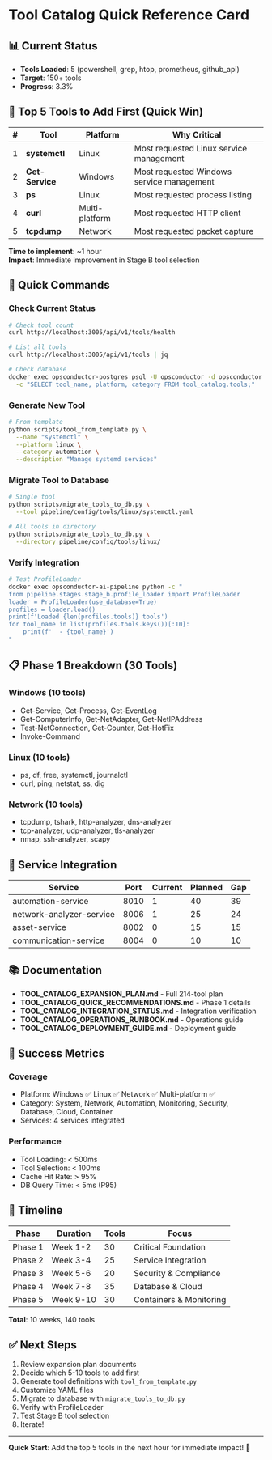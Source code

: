 # Tool Catalog Quick Reference Card

## 📊 Current Status
- **Tools Loaded**: 5 (powershell, grep, htop, prometheus, github_api)
- **Target**: 150+ tools
- **Progress**: 3.3%

## 🎯 Top 5 Tools to Add First (Quick Win)

| # | Tool | Platform | Why Critical |
|---|------|----------|--------------|
| 1 | **systemctl** | Linux | Most requested Linux service management |
| 2 | **Get-Service** | Windows | Most requested Windows service management |
| 3 | **ps** | Linux | Most requested process listing |
| 4 | **curl** | Multi-platform | Most requested HTTP client |
| 5 | **tcpdump** | Network | Most requested packet capture |

**Time to implement**: ~1 hour  
**Impact**: Immediate improvement in Stage B tool selection

## 🚀 Quick Commands

### Check Current Status
```bash
# Check tool count
curl http://localhost:3005/api/v1/tools/health

# List all tools
curl http://localhost:3005/api/v1/tools | jq

# Check database
docker exec opsconductor-postgres psql -U opsconductor -d opsconductor \
  -c "SELECT tool_name, platform, category FROM tool_catalog.tools;"
```

### Generate New Tool
```bash
# From template
python scripts/tool_from_template.py \
  --name "systemctl" \
  --platform linux \
  --category automation \
  --description "Manage systemd services"
```

### Migrate Tool to Database
```bash
# Single tool
python scripts/migrate_tools_to_db.py \
  --tool pipeline/config/tools/linux/systemctl.yaml

# All tools in directory
python scripts/migrate_tools_to_db.py \
  --directory pipeline/config/tools/linux/
```

### Verify Integration
```bash
# Test ProfileLoader
docker exec opsconductor-ai-pipeline python -c "
from pipeline.stages.stage_b.profile_loader import ProfileLoader
loader = ProfileLoader(use_database=True)
profiles = loader.load()
print(f'Loaded {len(profiles.tools)} tools')
for tool_name in list(profiles.tools.keys())[:10]:
    print(f'  - {tool_name}')
"
```

## 📋 Phase 1 Breakdown (30 Tools)

### Windows (10 tools)
- Get-Service, Get-Process, Get-EventLog
- Get-ComputerInfo, Get-NetAdapter, Get-NetIPAddress
- Test-NetConnection, Get-Counter, Get-HotFix
- Invoke-Command

### Linux (10 tools)
- ps, df, free, systemctl, journalctl
- curl, ping, netstat, ss, dig

### Network (10 tools)
- tcpdump, tshark, http-analyzer, dns-analyzer
- tcp-analyzer, udp-analyzer, tls-analyzer
- nmap, ssh-analyzer, scapy

## 🔧 Service Integration

| Service | Port | Current | Planned | Gap |
|---------|------|---------|---------|-----|
| automation-service | 8010 | 1 | 40 | 39 |
| network-analyzer-service | 8006 | 1 | 25 | 24 |
| asset-service | 8002 | 0 | 15 | 15 |
| communication-service | 8004 | 0 | 10 | 10 |

## 📚 Documentation

- **TOOL_CATALOG_EXPANSION_PLAN.md** - Full 214-tool plan
- **TOOL_CATALOG_QUICK_RECOMMENDATIONS.md** - Phase 1 details
- **TOOL_CATALOG_INTEGRATION_STATUS.md** - Integration verification
- **TOOL_CATALOG_OPERATIONS_RUNBOOK.md** - Operations guide
- **TOOL_CATALOG_DEPLOYMENT_GUIDE.md** - Deployment guide

## 🎯 Success Metrics

### Coverage
- Platform: Windows ✅ Linux ✅ Network ✅ Multi-platform ✅
- Category: System, Network, Automation, Monitoring, Security, Database, Cloud, Container
- Services: 4 services integrated

### Performance
- Tool Loading: < 500ms
- Tool Selection: < 100ms
- Cache Hit Rate: > 95%
- DB Query Time: < 5ms (P95)

## 📅 Timeline

| Phase | Duration | Tools | Focus |
|-------|----------|-------|-------|
| Phase 1 | Week 1-2 | 30 | Critical Foundation |
| Phase 2 | Week 3-4 | 25 | Service Integration |
| Phase 3 | Week 5-6 | 20 | Security & Compliance |
| Phase 4 | Week 7-8 | 35 | Database & Cloud |
| Phase 5 | Week 9-10 | 30 | Containers & Monitoring |

**Total**: 10 weeks, 140 tools

## ✅ Next Steps

1. Review expansion plan documents
2. Decide which 5-10 tools to add first
3. Generate tool definitions with `tool_from_template.py`
4. Customize YAML files
5. Migrate to database with `migrate_tools_to_db.py`
6. Verify with ProfileLoader
7. Test Stage B tool selection
8. Iterate!

---

**Quick Start**: Add the top 5 tools in the next hour for immediate impact! 🚀

